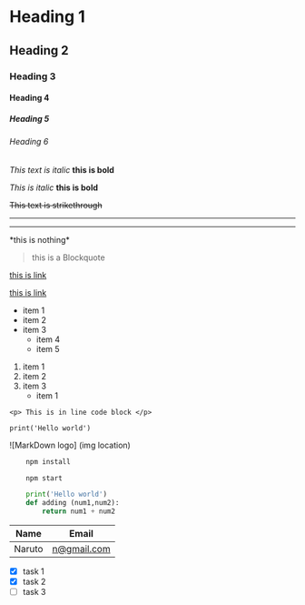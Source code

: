 <!-- Heading -->
# Heading 1
## Heading 2
### Heading 3
#### Heading 4
##### Heading 5
###### Heading 6

<!-- Emphasizes -->
*This text is italic* **this is bold**

_This is italic_  __this is bold__

~~This text is strikethrough~~

--- 
___

\*this is nothing\*

> this is a Blockquote

[this is link](https://google.com)

[this is link](https://google.com "Google")

* item 1
* item 2
* item 3
    * item 4
    * item 5

1. item 1
2. item 2
3. item 3
    * item 1

`<p> This is in line code block </p>`

`print('Hello world')`

![MarkDown logo] 
(img location)

<!-- Github markdown -->

<!-- Code block -->
```bash
    npm install

    npm start
```

```python
    print('Hello world')
    def adding (num1,num2):
        return num1 + num2
```

<!-- Table -->
| Name      | Email                 |
|-----------|-----------            |
| Naruto    | n@gmail.com           |

<!-- Task list-->
* [x] task 1
* [x] task 2
* [ ] task 3
